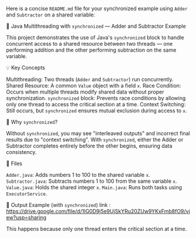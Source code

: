 Here is a concise `README.md` file for your synchronized example using `Adder` and `Subtractor` on a shared variable:

🧵 Java Multithreading with `synchronized` — Adder and Subtractor Example

This project demonstrates the use of 
Java's `synchronized` block to handle concurrent access to a shared resource
between two threads — one performing addition and the other performing subtraction on the same variable.

💡 Key Concepts

Multithreading: Two threads (`Adder` and `Subtractor`) run concurrently.
Shared Resource: A common `Value` object with a field `x`.
Race Condition: Occurs when multiple threads modify shared data without proper synchronization.
`synchronized` block: Prevents race conditions by allowing only one thread to access the critical section at a time.
Context Switching: Still occurs, but `synchronized` ensures mutual exclusion during access to `x`.

🔐 Why `synchronized`?

Without `synchronized`, you may see "interleaved outputs" and incorrect final results due to "context switching". With `synchronized`, 
either the Adder or Subtractor completes entirely before the other begins,
ensuring data consistency.

📂 Files

`Adder.java`: Adds numbers 1 to 100 to the shared variable `x`.
`Subtractor.java`: Subtracts numbers 1 to 100 from the same variable `x`.
`Value.java`: Holds the shared integer `x`.
`Main.java`: Runs both tasks using `ExecutorService`.

📌 Output Example (with `synchronized`) link : https://drive.google.com/file/d/1IG0D9j5e9UjSkYRu20ZUw9YKxFmb8fO9/view?usp=sharing

This happens because only one thread enters the critical section at a time.
